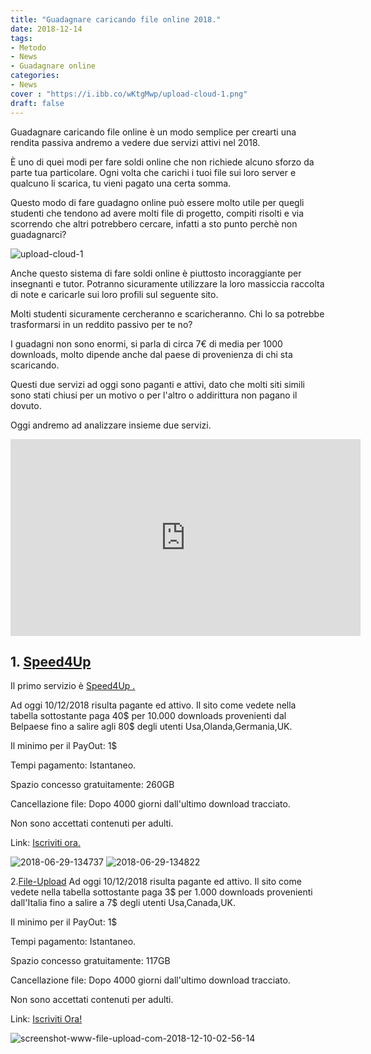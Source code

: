 ```yaml
---
title: "Guadagnare caricando file online 2018."
date: 2018-12-14
tags:
- Metodo
- News
- Guadagnare online
categories:
- News
cover : "https://i.ibb.co/wKtgMwp/upload-cloud-1.png"
draft: false
---
```


Guadagnare caricando file online è un modo semplice per crearti una rendita passiva andremo a vedere due servizi attivi nel 2018.

È uno di quei modi per fare soldi online che non richiede alcuno sforzo da parte tua particolare. Ogni volta che carichi i tuoi file sui loro server e qualcuno li scarica, tu vieni pagato una certa somma.

Questo modo di fare guadagno online può essere molto utile per quegli studenti che tendono ad avere molti file di progetto, compiti risolti e via scorrendo che altri potrebbero cercare, infatti a sto punto perchè non guadagnarci?

<img src="https://i.ibb.co/wKtgMwp/upload-cloud-1.png" alt="upload-cloud-1" border="0">

Anche questo sistema di fare soldi online è piuttosto incoraggiante per insegnanti e tutor. Potranno sicuramente utilizzare la loro massiccia raccolta di note e caricarle sui loro profili sul seguente sito.

Molti studenti sicuramente cercheranno e scaricheranno. Chi lo sa potrebbe trasformarsi in un reddito passivo per te no?

I guadagni non sono enormi, si parla di circa 7€ di media per 1000 downloads, molto dipende anche dal paese di provenienza di chi sta scaricando.

Questi due servizi ad oggi sono paganti e attivi, dato che molti siti simili sono stati chiusi per un motivo o per l'altro o addirittura non pagano il dovuto.

Oggi andremo ad analizzare insieme due servizi.

<iframe width="560" height="315" src="https://www.youtube.com/embed/ZvHYoNuxO4c" frameborder="0" allow="accelerometer; autoplay; encrypted-media; gyroscope; picture-in-picture" allowfullscreen></iframe>

<h2>1. <a href="http://turboagram.com/F9qN">Speed4Up</a></h2>
Il primo servizio è <a href="http://speed4up.com/free6159.html">Speed4Up .</a>

Ad oggi 10/12/2018 risulta pagante ed attivo. Il sito come vedete nella tabella sottostante paga 40$ per 10.000 downloads provenienti dal Belpaese fino a salire agli 80$ degli utenti Usa,Olanda,Germania,UK.

Il minimo per il PayOut: 1$

Tempi pagamento: Istantaneo.

Spazio concesso gratuitamente: 260GB

Cancellazione file: Dopo 4000 giorni dall'ultimo download tracciato.

Non sono accettati contenuti per adulti.

Link: <a href="http://turboagram.com/F9qN">Iscriviti ora.</a>

<img src="https://i.ibb.co/pbDbZ2p/2018-06-29-134737.png" alt="2018-06-29-134737" border="0">

<img src="https://i.ibb.co/mzSFgdj/2018-06-29-134822.png" alt="2018-06-29-134822" border="0">

2.<a href="http://turboagram.com/F9rP">File-Upload</a></h2>
Ad oggi 10/12/2018 risulta pagante ed attivo. Il sito come vedete nella tabella sottostante paga 3$ per 1.000 downloads provenienti dall'Italia fino a salire a 7$ degli utenti Usa,Canada,UK.

Il minimo per il PayOut: 1$

Tempi pagamento: Istantaneo.

Spazio concesso gratuitamente: 117GB

Cancellazione file: Dopo 4000 giorni dall'ultimo download tracciato.

Non sono accettati contenuti per adulti.

Link: <a href="http://turboagram.com/F9rP">Iscriviti Ora!</a>

<img src="https://i.ibb.co/72bgz7j/screenshot-www-file-upload-com-2018-12-10-02-56-14.png" alt="screenshot-www-file-upload-com-2018-12-10-02-56-14" border="0">
